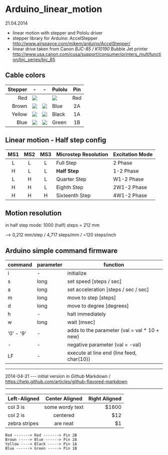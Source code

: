 Arduino_linear_motion
=====================

21.04.2014

* linear motion with stepper and Pololu driver
* stepper library for Arduino: AccelStepper<br>http://www.airspayce.com/mikem/arduino/AccelStepper/
* linear drive taken from Canon *BJC-85 / K10190* Bubble Jet printer<br>http://www.usa.canon.com/cusa/support/consumer/printers_multifunction/bjc_series/bjc_85

Cable colors
------------

|Stepper|- |-|Pulolu |Pin|
|------:|-|-|:-------|:-:|
|Red |![](http://www.realaxl.de//static/pix/color_gadgets/square_16_red.png) ||![](http://www.realaxl.de//static/pix/color_gadgets/square_16_red.png) |Red   |2B |
|Brown|![](http://www.realaxl.de//static/pix/color_gadgets/square_16_brown.png)   | ![](http://www.realaxl.de//static/pix/color_gadgets/square_16_blue.png)| Blue  |2A |
|Yellow|![](http://www.realaxl.de//static/pix/color_gadgets/square_16_yellow.png)  | ![](http://www.realaxl.de//static/pix/color_gadgets/square_16_black.png)| Black |1A |
|Blue|![](http://www.realaxl.de//static/pix/color_gadgets/square_16_blue.png)    | ![](http://www.realaxl.de//static/pix/color_gadgets/square_16_green.png)| Green |1B |


Linear motion - Half step config
--------------------------------

MS1|MS2|MS3|Microstep Resolution|Excitation Mode 
:-:|:-:|:-:|--------------------|---------------
L|L|L|Full Step|2 Phase
H|L|L|**Half Step**|1-2 Phase
L|H|L|Quarter Step|W1-2 Phase
H|H|L|Eighth Step|2W1-2 Phase
H|H|H|Sixteenth Step|4W1-2 Phase


Motion resolution
-----------------

in half step mode: 1000 (half) steps = 212 mm

--> 0,212 mm/step / 4,717 steps/mm / ~120 steps/inch


Arduino simple command firmware
-------------------------------

command |parameter | function
--------|----------|---------
i |- |initialize
s |long |set speed [steps / sec]
a |long |set acceleration [steps / sec / sec]
m |long |move to step [steps]
d |long |move to degree [degrees]
h |- |halt immediately
w |long |wait [msec]
'0' - '9' |- |adds to the parameter (val = val * 10 + new)
- |- |negative parameter (val = -val)
LF |- |execute at line end (line feed, char(10))

----------

2014-04-21 --- initial version in _Github_ Markdown / https://help.github.com/articles/github-flavored-markdown


----------

| Left-Aligned  | Center Aligned  | Right Aligned |
| :------------ |:---------------:| -----:|
| col 3 is      | some wordy text | $1600 |
| col 2 is      | centered        |   $12 |
| zebra stripes | are neat        |    $1 |


```
Red -------> Red -------> Pin 2B
Brown -----> Blue ------> Pin 2A
Yellow ----> Black -----> Pin 1A
Blue ------> Green -----> Pin 1B
```
